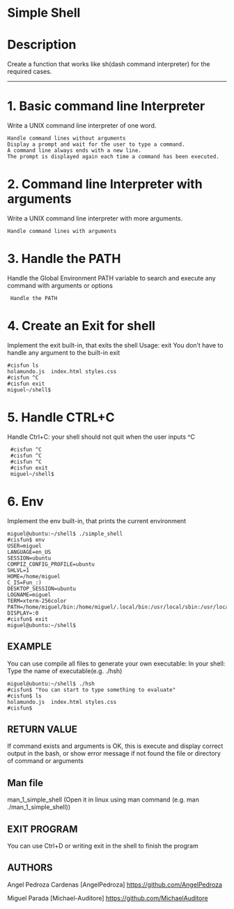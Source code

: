 # Simple Shell

# Description
Create a function that works like sh(dash command interpreter) for the required cases.

---

#  1. Basic command line Interpreter

Write a UNIX command line interpreter of one word.

    Handle command lines without arguments
    Display a prompt and wait for the user to type a command.
    A command line always ends with a new line.
    The prompt is displayed again each time a command has been executed.

# 2. Command line Interpreter with arguments

Write a UNIX command line interpreter with more arguments.

    Handle command lines with arguments

# 3. Handle the PATH

 Handle the Global Environment PATH variable to search and execute any command with arguments or options

     Handle the PATH

# 4. Create an Exit for shell

Implement the exit built-in, that exits the shell
Usage: exit
You don’t have to handle any argument to the built-in exit

    #cisfun ls
    holamundo.js  index.html styles.css
    #cisfun ^C
    #cisfun exit
    miguel~/shell$

# 5. Handle CTRL+C

Handle Ctrl+C: your shell should not quit when the user inputs ^C

     #cisfun ^C
     #cisfun ^C
     #cisfun ^C
     #cisfun exit
     miguel~/shell$
# 6. Env

Implement the env built-in, that prints the current environment

    miguel@ubuntu:~/shell$ ./simple_shell
    #cisfun$ env
    USER=miguel
    LANGUAGE=en_US
    SESSION=ubuntu
    COMPIZ_CONFIG_PROFILE=ubuntu
    SHLVL=1
    HOME=/home/miguel
    C_IS=Fun_:)
    DESKTOP_SESSION=ubuntu
    LOGNAME=miguel
    TERM=xterm-256color
    PATH=/home/miguel/bin:/home/miguel/.local/bin:/usr/local/sbin:/usr/local/bin:/usr/sbin:/usr/bin:/sbin:/bin:/usr/games:/usr/local/games:/snap/bin
    DISPLAY=:0
    #cisfun$ exit
    miguel@ubuntu:~/shell$

## EXAMPLE

You can use compile all files to generate your own executable:
In your shell: Type the name of executable(e.g. ./hsh)

    miguel@ubuntu:~/shell$ ./hsh
    #cisfun$ "You can start to type something to evaluate"
    #cisfun$ ls
    holamundo.js  index.html styles.css
    #cisfun$
## RETURN VALUE

If command exists and arguments is OK, this is execute and display correct output in the bash, or show error message if not found the file or directory of command or arguments
## Man file

man_1_simple_shell (Open it in linux using man command (e.g. man ./man_1_simple_shell))
## EXIT PROGRAM

You can use Ctrl+D or writing exit in the shell to finish the program


## AUTHORS
Angel Pedroza Cardenas [AngelPedroza] <https://github.com/AngelPedroza>

Miguel Parada [Michael-Auditore] <https://github.com/MichaelAuditore>
